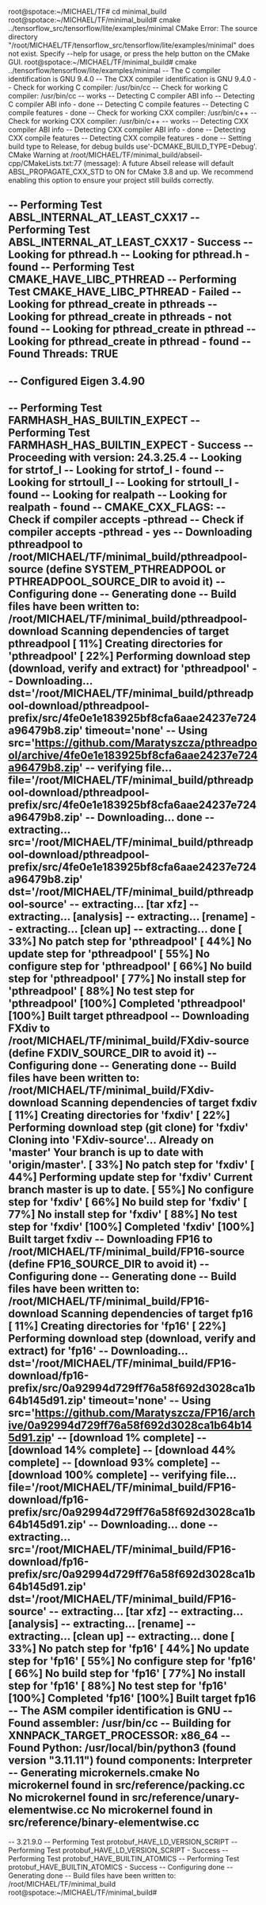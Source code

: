 root@spotace:~/MICHAEL/TF# cd minimal_build
root@spotace:~/MICHAEL/TF/minimal_build# cmake ../tensorflow_src/tensorflow/lite/examples/minimal
CMake Error: The source directory "/root/MICHAEL/TF/tensorflow_src/tensorflow/lite/examples/minimal" does not exist.
Specify --help for usage, or press the help button on the CMake GUI.
root@spotace:~/MICHAEL/TF/minimal_build# cmake ../tensorflow/tensorflow/lite/examples/minimal
-- The C compiler identification is GNU 9.4.0
-- The CXX compiler identification is GNU 9.4.0
-- Check for working C compiler: /usr/bin/cc
-- Check for working C compiler: /usr/bin/cc -- works
-- Detecting C compiler ABI info
-- Detecting C compiler ABI info - done
-- Detecting C compile features
-- Detecting C compile features - done
-- Check for working CXX compiler: /usr/bin/c++
-- Check for working CXX compiler: /usr/bin/c++ -- works
-- Detecting CXX compiler ABI info
-- Detecting CXX compiler ABI info - done
-- Detecting CXX compile features
-- Detecting CXX compile features - done
-- Setting build type to Release, for debug builds use'-DCMAKE_BUILD_TYPE=Debug'.
CMake Warning at /root/MICHAEL/TF/minimal_build/abseil-cpp/CMakeLists.txt:77 (message):
  A future Abseil release will default ABSL_PROPAGATE_CXX_STD to ON for CMake
  3.8 and up.  We recommend enabling this option to ensure your project still
  builds correctly.


-- Performing Test ABSL_INTERNAL_AT_LEAST_CXX17
-- Performing Test ABSL_INTERNAL_AT_LEAST_CXX17 - Success
-- Looking for pthread.h
-- Looking for pthread.h - found
-- Performing Test CMAKE_HAVE_LIBC_PTHREAD
-- Performing Test CMAKE_HAVE_LIBC_PTHREAD - Failed
-- Looking for pthread_create in pthreads
-- Looking for pthread_create in pthreads - not found
-- Looking for pthread_create in pthread
-- Looking for pthread_create in pthread - found
-- Found Threads: TRUE
--
-- Configured Eigen 3.4.90
--
-- Performing Test FARMHASH_HAS_BUILTIN_EXPECT
-- Performing Test FARMHASH_HAS_BUILTIN_EXPECT - Success
-- Proceeding with version: 24.3.25.4
-- Looking for strtof_l
-- Looking for strtof_l - found
-- Looking for strtoull_l
-- Looking for strtoull_l - found
-- Looking for realpath
-- Looking for realpath - found
-- CMAKE_CXX_FLAGS:
-- Check if compiler accepts -pthread
-- Check if compiler accepts -pthread - yes
-- Downloading pthreadpool to /root/MICHAEL/TF/minimal_build/pthreadpool-source (define SYSTEM_PTHREADPOOL or PTHREADPOOL_SOURCE_DIR to avoid it)
-- Configuring done
-- Generating done
-- Build files have been written to: /root/MICHAEL/TF/minimal_build/pthreadpool-download
Scanning dependencies of target pthreadpool
[ 11%] Creating directories for 'pthreadpool'
[ 22%] Performing download step (download, verify and extract) for 'pthreadpool'
-- Downloading...
   dst='/root/MICHAEL/TF/minimal_build/pthreadpool-download/pthreadpool-prefix/src/4fe0e1e183925bf8cfa6aae24237e724a96479b8.zip'
   timeout='none'
-- Using src='https://github.com/Maratyszcza/pthreadpool/archive/4fe0e1e183925bf8cfa6aae24237e724a96479b8.zip'
-- verifying file...
       file='/root/MICHAEL/TF/minimal_build/pthreadpool-download/pthreadpool-prefix/src/4fe0e1e183925bf8cfa6aae24237e724a96479b8.zip'
-- Downloading... done
-- extracting...
     src='/root/MICHAEL/TF/minimal_build/pthreadpool-download/pthreadpool-prefix/src/4fe0e1e183925bf8cfa6aae24237e724a96479b8.zip'
     dst='/root/MICHAEL/TF/minimal_build/pthreadpool-source'
-- extracting... [tar xfz]
-- extracting... [analysis]
-- extracting... [rename]
-- extracting... [clean up]
-- extracting... done
[ 33%] No patch step for 'pthreadpool'
[ 44%] No update step for 'pthreadpool'
[ 55%] No configure step for 'pthreadpool'
[ 66%] No build step for 'pthreadpool'
[ 77%] No install step for 'pthreadpool'
[ 88%] No test step for 'pthreadpool'
[100%] Completed 'pthreadpool'
[100%] Built target pthreadpool
-- Downloading FXdiv to /root/MICHAEL/TF/minimal_build/FXdiv-source (define FXDIV_SOURCE_DIR to avoid it)
-- Configuring done
-- Generating done
-- Build files have been written to: /root/MICHAEL/TF/minimal_build/FXdiv-download
Scanning dependencies of target fxdiv
[ 11%] Creating directories for 'fxdiv'
[ 22%] Performing download step (git clone) for 'fxdiv'
Cloning into 'FXdiv-source'...
Already on 'master'
Your branch is up to date with 'origin/master'.
[ 33%] No patch step for 'fxdiv'
[ 44%] Performing update step for 'fxdiv'
Current branch master is up to date.
[ 55%] No configure step for 'fxdiv'
[ 66%] No build step for 'fxdiv'
[ 77%] No install step for 'fxdiv'
[ 88%] No test step for 'fxdiv'
[100%] Completed 'fxdiv'
[100%] Built target fxdiv
-- Downloading FP16 to /root/MICHAEL/TF/minimal_build/FP16-source (define FP16_SOURCE_DIR to avoid it)
-- Configuring done
-- Generating done
-- Build files have been written to: /root/MICHAEL/TF/minimal_build/FP16-download
Scanning dependencies of target fp16
[ 11%] Creating directories for 'fp16'
[ 22%] Performing download step (download, verify and extract) for 'fp16'
-- Downloading...
   dst='/root/MICHAEL/TF/minimal_build/FP16-download/fp16-prefix/src/0a92994d729ff76a58f692d3028ca1b64b145d91.zip'
   timeout='none'
-- Using src='https://github.com/Maratyszcza/FP16/archive/0a92994d729ff76a58f692d3028ca1b64b145d91.zip'
-- [download 1% complete]
-- [download 14% complete]
-- [download 44% complete]
-- [download 93% complete]
-- [download 100% complete]
-- verifying file...
       file='/root/MICHAEL/TF/minimal_build/FP16-download/fp16-prefix/src/0a92994d729ff76a58f692d3028ca1b64b145d91.zip'
-- Downloading... done
-- extracting...
     src='/root/MICHAEL/TF/minimal_build/FP16-download/fp16-prefix/src/0a92994d729ff76a58f692d3028ca1b64b145d91.zip'
     dst='/root/MICHAEL/TF/minimal_build/FP16-source'
-- extracting... [tar xfz]
-- extracting... [analysis]
-- extracting... [rename]
-- extracting... [clean up]
-- extracting... done
[ 33%] No patch step for 'fp16'
[ 44%] No update step for 'fp16'
[ 55%] No configure step for 'fp16'
[ 66%] No build step for 'fp16'
[ 77%] No install step for 'fp16'
[ 88%] No test step for 'fp16'
[100%] Completed 'fp16'
[100%] Built target fp16
-- The ASM compiler identification is GNU
-- Found assembler: /usr/bin/cc
-- Building for XNNPACK_TARGET_PROCESSOR: x86_64
-- Found Python: /usr/local/bin/python3 (found version "3.11.11") found components: Interpreter
-- Generating microkernels.cmake
No microkernel found in src/reference/packing.cc
No microkernel found in src/reference/unary-elementwise.cc
No microkernel found in src/reference/binary-elementwise.cc
--
-- 3.21.9.0
-- Performing Test protobuf_HAVE_LD_VERSION_SCRIPT
-- Performing Test protobuf_HAVE_LD_VERSION_SCRIPT - Success
-- Performing Test protobuf_HAVE_BUILTIN_ATOMICS
-- Performing Test protobuf_HAVE_BUILTIN_ATOMICS - Success
-- Configuring done
-- Generating done
-- Build files have been written to: /root/MICHAEL/TF/minimal_build
root@spotace:~/MICHAEL/TF/minimal_build#
